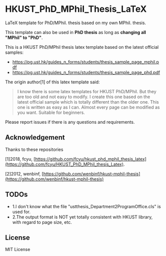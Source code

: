 # HKUST_PhD_MPhil_Thesis_LaTeX

LaTeX template for PhD/MPhil. thesis based on my own MPhil. thesis.

This template can also be used in **PhD thesis** as long as **changing all "MPhil" to "PhD"**.

This is a HKUST PhD/MPhil thesis latex template based on the latest official samples:

- https://pg.ust.hk/guides_n_forms/students/thesis_sample_page_mphil.pdf
- https://pg.ust.hk/guides_n_forms/students/thesis_sample_page_phd.pdf

The origin author\[1\] of this latex template said:

> I know there is some latex templates for HKUST PhD/MPhil. But they are too old and not easy to modify. I create this one based on the latest official sample which is totally different than the older one. This one is written as easy as I can. Almost every page can be modified as you want. Suitable for beginners.

Please report issues if there is any questions and requirements.

## Acknowledgement

Thanks to these repositories

\[1\]2018, fcyu, [https://github.com/fcyu/hkust_phd_mphil_thesis_latex](https://github.com/fcyu/HKUST_PhD_MPhil_thesis_Latex).

\[2\]2012, wenbinf, [https://github.com/wenbinf/hkust-mphil-thesis](https://github.com/wenbinf/hkust-mphil-thesis)

## TODOs

- 1.I don't know what the file "ustthesis_Department2ProgramOffice.cls" is used for.
- 2.The output format is NOT yet totally consistent with HKUST library, with regard to page size, etc.

## License

MIT License

